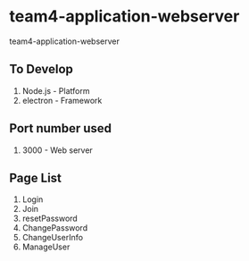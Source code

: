 # team4-application-webserver
team4-application-webserver

## To Develop
1) Node.js - Platform
2) electron - Framework

## Port number used
1) 3000 - Web server

## Page List
1) Login
2) Join
3) resetPassword
4) ChangePassword
5) ChangeUserInfo
6) ManageUser
